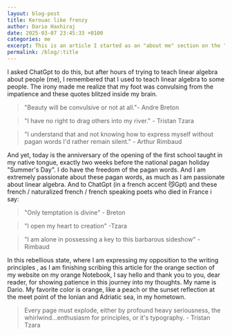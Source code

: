 ```yaml
---
layout: blog-post
title: Kerouac like frenzy
author: Dario Haxhiraj
date: 2025-03-07 23:45:33 +0100
categories: me
excerpt: This is an article I started as an "about me" section on the "Me" page of my website
permalink: /blog/:title
---
```



I asked ChatGpt to do this, but after hours of trying to teach linear algebra about people (me), I remembered that I used to teach linear algebra to some people. The irony made me realize that my foot was convulsing from the impatience and these quotes blitzed inside my brain.

> "Beauty will be convulsive or not at all."- Andre Breton

> "I have no right to drag others into my river." - Tristan Tzara

> "I understand that and not knowing how to express myself without pagan words I'd rather remain silent." - Arthur Rimbaud

And yet, today is the anniversary of the opening of the first school taught in my native tongue, exactly two weeks before the national pagan holiday "Summer's Day". I do have the freedom of the pagan words. And I am extremely passionate about these pagan words, as much as I am passionate about linear algebra. And to ChatGpt (in a french accent 😼Gpt) and these french / naturalized french / french speaking poets who died in France i say:

> "Only temptation is divine" - Breton

> "I open my heart to creation" -Tzara

> "I am alone in possessing a key to this barbarous sideshow" -Rimbaud

In this rebellious state, where I am expressing my opposition to the writing principles , as I am finishing scribing this article for the orange section of my website on my orange Notebook, I say hello and thank you to you, dear reader, for showing patience in this journey into my thoughts. My name is Dario. My favorite color is orange, like a peach or the sunset reflection at the meet point of the Ionian and Adriatic sea, in my hometown.

> Every page must explode, either by profound heavy seriousness, the whirlwind...enthusiasm for principles, or it's typography. - Tristan Tzara